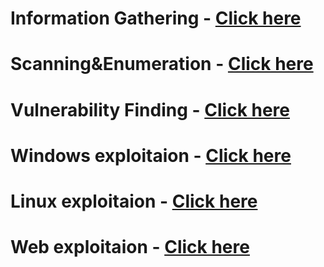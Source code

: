 # Information Gathering - [Click here](https://github.com/sarathlalup/Cyber-security/tree/master/Information%20Gatheringg)
# Scanning&Enumeration - [Click here](https://github.com/sarathlalup/Cyber-security/tree/master/Scanning%26Enumeration)
# Vulnerability Finding - [Click here](https://github.com/sarathlalup/Cyber-security/tree/master/Vulnerability%20Finding)
# Windows exploitaion - [Click here](https://github.com/sarathlalup/Cyber-security/tree/master/Windows%20Exploitaion)
# Linux exploitaion - [Click here](https://github.com/sarathlalup/Cyber-security/tree/master/Linux%20Exploitation)
# Web exploitaion - [Click here](https://github.com/sarathlalup/Cyber-security/tree/master/Website%20Hacking)

